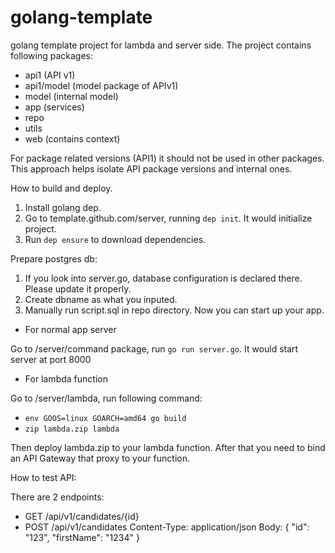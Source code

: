 # golang-template
golang template project for lambda and server side. The project contains following packages: 

- api1 (API v1)
- api1/model (model package of APIv1)
- model (internal model)
- app (services)
- repo
- utils
- web (contains context)

For package related versions (API1) it should not be used in other packages. This approach helps isolate API package versions 
and internal ones. 

How to build and deploy.
1. Install golang dep. 
2. Go to template.github.com/server, running ```dep init```. It would initialize project.
3. Run ```dep ensure``` to download dependencies. 

Prepare postgres db:
1. If you look into server.go, database configuration is declared there. Please update it properly. 
2. Create dbname as what you inputed. 
3. Manually run script.sql in repo directory. Now you can start up your app. 

- For normal app server

Go to /server/command package, run ```go run server.go```. It would start server at port 8000

- For lambda function

Go to /server/lambda, run following command:

- ```env GOOS=linux GOARCH=amd64 go build```
- ```zip lambda.zip lambda```

Then deploy lambda.zip to your lambda function. After that you need to bind an API Gateway that proxy to your function. 

How to test API:

There are 2 endpoints: 

- GET /api/v1/candidates/{id} 
- POST /api/v1/candidates 
Content-Type: application/json 
Body: 
{
	"id": "123",
	"firstName": "1234"
}

